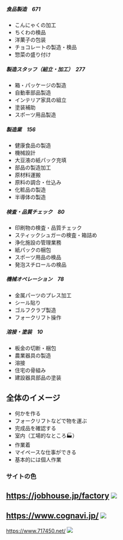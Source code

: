 ##### 食品製造　671
* こんにゃくの加工
* ちくわの検品
* 洋菓子の包装
* チョコレートの製造・検品
* 惣菜の盛り付け

##### 製造スタッフ（組立・加工）　277
* 箱・パッケージの製造
* 自動車部品製造
* インテリア家具の組立
* 塗装補助
* スポーツ用品製造

##### 製造業　156
* 健康食品の製造
* 機械設計
* 大豆液の紙パック充填
* 部品の製造加工
* 原材料運搬
* 原料の調合・仕込み
* 化粧品の製造
* 半導体の製造

##### 検査・品質チェック　80
* 印刷物の検査・品質チェック
* スティックシュガーの検査・箱詰め
* 浄化施設の管理業務
* 紙パックの梱包
* スポーツ用品の検品
* 発泡スチロールの検品

##### 機械オペレーション　78
* 金属パーツのプレス加工
* シール貼り
* ゴルフクラブ製造
* フォークリフト操作

##### 溶接・塗装　10
* 板金の切断・梱包
* 農業器具の製造
* 溶接
* 住宅の骨組み
* 建設器具部品の塗装

## 全体のイメージ
* 何かを作る
* フォークリフトなどで物を運ぶ
* 完成品を確認する
* 室内（工場的なところ🏭）
* 作業着
* マイペースな仕事ができる
* 基本的には個人作業

### サイトの色
  
https://jobhouse.jp/factory
![](https://user-images.githubusercontent.com/45871453/61276930-ff117c80-a7eb-11e9-9418-86991da34451.png)
---

https://www.cognavi.jp/
![](https://user-images.githubusercontent.com/45871453/61277115-6af3e500-a7ec-11e9-9900-bb09b76cf936.png)
---

https://www.717450.net/
![](https://user-images.githubusercontent.com/45871453/61277188-a1316480-a7ec-11e9-866d-c8d89fa5f1c7.png)
